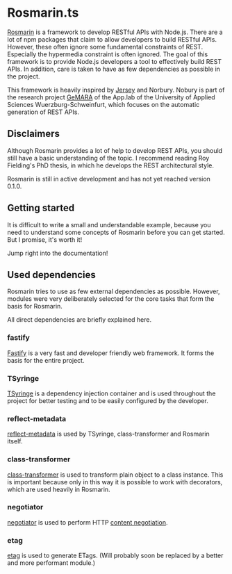 # Rosmarin.ts

[Rosmarin](https://en.wikipedia.org/wiki/Rosemary) is a framework to develop RESTful APIs with Node.js. There are a lot 
of npm packages that claim to allow developers to build RESTful APIs. However, these often ignore some fundamental 
constraints of REST. Especially the hypermedia constraint is often ignored. The goal of this framework is to provide 
Node.js developers a tool to effectively build REST APIs. In addition, care is taken to have as few dependencies as 
possible in the project.

This framework is heavily inspired by [Jersey](https://eclipse-ee4j.github.io/jersey/) and Norbury. Nobury is part of
the research project [GeMARA](https://fiw.fhws.de/forschung/projekte/gemara/) of the App.lab 
of the University of Applied Sciences Wuerzburg-Schweinfurt, which focuses on the automatic generation of REST APIs.

## Disclaimers

Although Rosmarin provides a lot of help to develop REST APIs, you should still have a basic understanding of the topic.
I recommend reading Roy Fielding's PhD thesis, in which he develops the REST architectural style.

Rosmarin is still in active development and has not yet reached version 0.1.0.

## Getting started

It is difficult to write a small and understandable example, because you need to understand some concepts of Rosmarin
before you can get started. But I promise, it's worth it!

Jump right into the documentation!

## Used dependencies

Rosmarin tries to use as few external dependencies as possible. However, modules were very deliberately selected for the 
core tasks that form the basis for Rosmarin.

All direct dependencies are briefly explained here.

### fastify
[Fastify](https://github.com/fastify/fastify) is a very fast and developer friendly web framework. It forms the basis for the entire project.

### TSyringe

[TSyringe](https://github.com/Microsoft/tsyringe) is a dependency injection container and is used throughout the project for better testing and to be easily 
configured by the developer.

### reflect-metadata

[reflect-metadata](https://github.com/rbuckton/reflect-metadata) is used by TSyringe, class-transformer and Rosmarin itself.

### class-transformer

[class-transformer](https://github.com/typestack/class-transformer) is used to transform plain object to a class instance.
This is important because only in this way it is possible to work with decorators, which are used heavily in Rosmarin.

### negotiator

[negotiator](https://github.com/jshttp/negotiator) is used to perform HTTP [content negotiation](https://tools.ietf.org/html/rfc7231#section-3.4).

### etag

[etag](https://github.com/jshttp/etag) is used to generate ETags. 
(Will probably soon be replaced by a better and more performant module.)

